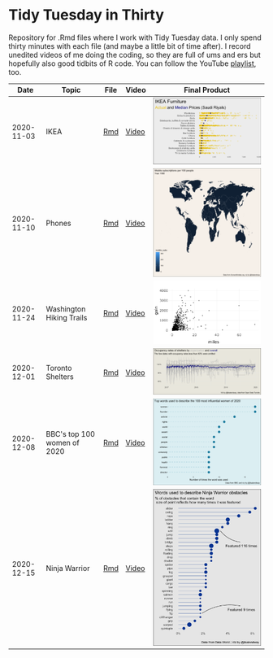 # Tidy Tuesday in Thirty

Repository for .Rmd files where I work with Tidy Tuesday data. I only spend thirty minutes with each file (and maybe a little bit of time after). I record unedited videos of me doing the coding, so they are full of ums and ers but hopefully also good tidbits of R code. You can follow the YouTube [playlist](https://www.youtube.com/playlist?list=PLyEH7o09I464lt0JBNqchKo6dxWD8W8rr), too.


|Date | Topic | File | Video | Final Product | 
| ------ | ------ | ------ | ------ | ------ |
|2020-11-03 | IKEA |  [Rmd](2020_11_03_tidy_tuesday.Rmd) |  [Video](https://youtu.be/iFg89oVJ1xw) | ![](images/ikea_price_final.png) |
|2020-11-10 | Phones | [Rmd](2020_11_10_tidy_tuesday.Rmd) | [Video](https://youtu.be/fcu4NqDcO4c) | ![](images/mobile_over_time.gif) |
|2020-11-24 | Washington Hiking Trails| [Rmd](2020_11_24_tidy_tuesday.Rmd) | [Video](https://youtu.be/R-QcTB17p28) | ![](images/hikes_ggplotly.png) |
| 2020-12-01 | Toronto Shelters | [Rmd](2020_12_01_tidy_tuesday.Rmd) | [Video](https://youtu.be/QwiqEr1Fz3k) | ![](images/toronto_shelter.png) |
| 2020-12-08 | BBC's top 100 women of 2020 | [Rmd](2020_12_08_tidy_tuesday.Rmd) | [Video](https://youtu.be/1OvMrcnP6uE) | ![](images/top100_women.png) |
| 2020-12-15 | Ninja Warrior | [Rmd](2020_12_15_tidy_tuesday.Rmd) | [Video](https://youtu.be/HwA6M8JeGtY) | ![](images/ninja_warrior2.png) |
